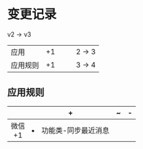 # 变更记录

v2 -> v3

||||||
|-|:-:|:-:|:-:|:-:|
|应用|+1|||2 -> 3|
|应用规则|+1|||3 -> 4|

## 应用规则

||+|~|-|
|:-:|-|-|-|
|微信<br>+1|<li>功能类-同步最近消息|||
